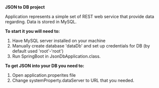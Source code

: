 **JSON to DB project**

Application represents a simple set of REST web service that provide data regarding. Data is stored in MySQL.

**To start it you will need to:**
1. Have MySQL server installed on your machine
2. Manually create database 'dataDb' and set up credentials for DB (by default used 'root'-'root')
3. Run SpringBoot in JsonDbApplication.class.

**To get JSON into your DB you need to:**
1. Open application.properites file
2. Change systemProperty.dataServer to URL that you needed.
